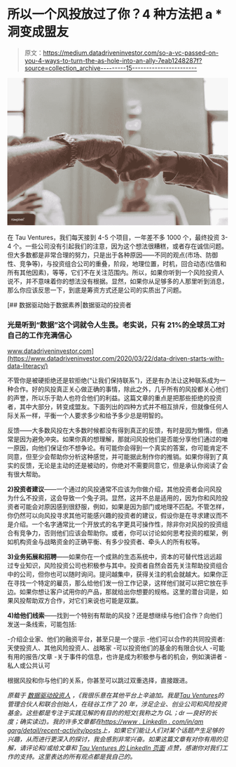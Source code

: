 # 所以一个风投放过了你？4 种方法把 a *洞变成盟友

> 原文：<https://medium.datadriveninvestor.com/so-a-vc-passed-on-you-4-ways-to-turn-the-as-hole-into-an-ally-7eab1248287f?source=collection_archive---------15----------------------->

![](img/b3d0c34be0c28edeab7985ef2caf37e4.png)

在 Tau Ventures，我们每天接到 4-5 个项目，一年差不多 1000 个，最终投资 3-4 个。一些公司没有引起我们的注意，因为这个想法很糟糕，或者存在诚信问题。但大多数都是非常合理的努力，只是出于各种原因——不同的观点(市场、防御性、竞争等)，与投资组合公司的重叠，阶段，地理位置，时机，回合动态(估值和所有其他因素)，等等，它们不在关注范围内。所以，如果你听到一个风险投资人说不，并不意味着你的想法没有根据。显然，如果你从足够多的人那里听到消息，那么你应该反思一下，到底是筹资方式还是公司的实质出了问题。

[](https://www.datadriveninvestor.com/2020/03/22/data-driven-starts-with-data-literacy/) [## 数据驱动始于数据素养|数据驱动的投资者

### 光是听到“数据”这个词就令人生畏。老实说，只有 21%的全球员工对自己的工作充满信心

www.datadriveninvestor.com](https://www.datadriveninvestor.com/2020/03/22/data-driven-starts-with-data-literacy/) 

不管你是被硬拒绝还是软拒绝(“让我们保持联系”)，还是有办法让这种联系成为一种合作。好的风投真正关心做正确的事情，除此之外，几乎所有的风投都关心他们的声誉，所以乐于助人也符合他们的利益。这篇文章的重点是把那些拒绝的投资者，其中大部分，转变成盟友。下面列出的四种方式并不相互排斥，但就像任何人际关系一样，平衡一个人要求多少和给予多少总是明智的。

反馈——大多数风投在大多数时候都没有得到真正的反馈，有时是因为懒惰，但通常是因为避免冲突。如果你真的想理解，那就问风投他们是否能分享他们通过的唯一原因，向他们保证你不想争论。有可能你会得到一个真实的答案，你可能肯定不同意，但至少会帮助你分析这种感觉，并可能据此制作你的推销。如果你得到了真实的反馈，无论是主动的还是被动的，你绝对不需要同意它，但是承认你阅读了会有很大帮助。

**2)投资者建议**——一个通过的风投通常不应该为你做介绍，其他投资者会问风投为什么不投资，这会导致一个兔子洞。显然，这并不总是适用的，因为你和风险投资者可能会对原因感到很舒服，例如，如果是因为部门或地理不匹配。不管怎样，你仍然可以向风投寻求其他可能感兴趣的投资者的建议，假设你是在寻求建议而不是介绍。一个名字通常比一个开放式的名字更具可操作性，除非你对风投的投资组合有竞争力，否则他们应该会帮助你。或者，你可以讨论如何思考投资的框架，例如机构资金与战略资金的正确平衡、有多少投资者、牵头人的所有权等。

**3)业务拓展和招聘**——如果你在一个成熟的生态系统中，资本的可替代性远远超过专业知识，风险投资公司也积极参与其中。投资者自然会首先关注帮助投资组合中的公司，但你也可以随时询问。提问越集中，获得关注的机会就越大。如果你正在寻找一个特定的雇员，那么给他们发一份工作记录，这样他们就可以把它放在手边。如果你想让客户试用你的产品，那就给出你想要的规格。这里的潜台词是，如果风投帮助双方合作，对它们来说也可能是双赢。

**4)给他们线索**——找到一个特别有帮助的风投？还是想继续与他们合作？向他们发送一条线索，可能包括:

-介绍企业家、他们的融资平台，甚至只是一个提示
-他们可以合作的共同投资者:天使投资人、其他风险投资人、战略家
-可以投资他们的基金的有限合伙人
-可能有用的报告/文章
-关于事件的信息，也许是成为积极参与者的机会，例如演讲者
-私人或公共认可

根据风投和你与他们的关系，你甚至可以跳过双重选择，直接跟进。

*原载于* [*数据驱动投资人*](https://www.datadriveninvestor.com/2020/05/03/so-a-vc-passed-on-you-4-ways-to-turn-the-ashole-into-an-ally) *，《我很乐意在其他平台上辛迪加。我是*[*Tau Ventures*](https://www.linkedin.com/pulse/announcing-tau-ventures-amit-garg/)*的管理合伙人和联合创始人，在硅谷工作了 20 年，涉足企业、创业公司和风险投资基金。这些都是专注于实践见解的有目的的短文(我称之为 GL；dr —良好的长度；确实读过)。我的许多文章都在*[*https://www . LinkedIn . com/in/am garg/detail/recent-activity/posts*](https://www.linkedin.com/in/amgarg/detail/recent-activity/posts/)*上，如果它们能让人们对某个话题产生足够的兴趣，从而进行更深入的探讨，我会感到非常兴奋。如果这篇文章有对你有用的见解，请评论和/或给文章和* [*Tau Ventures 的 LinkedIn 页面*](https://www.linkedin.com/company/tauventures) *点赞，感谢你对我们工作的支持。这里表达的所有观点都是我自己的。*